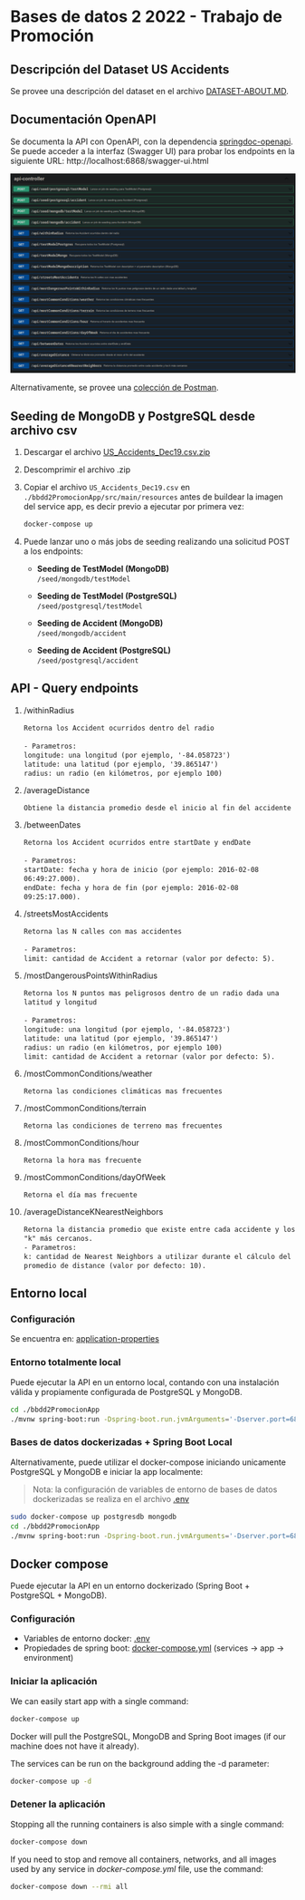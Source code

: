 # Bases de datos 2 2022 - Trabajo de Promoción

## Descripción del Dataset US Accidents

Se provee una descripción del dataset en el archivo [DATASET-ABOUT.MD](DATASET-ABOUT.MD).

## Documentación OpenAPI

Se documenta la API con OpenAPI, con la dependencia [springdoc-openapi](https://github.com/springdoc/springdoc-openapi).  
Se puede acceder a la interfaz (Swagger UI) para probar los endpoints en la siguiente URL: http://localhost:6868/swagger-ui.html

![Swagger UI](openapi-swagger.png)

Alternativamente, se provee una [colección de Postman](bd2-promocion.postman_collection.json).

## Seeding de MongoDB y PostgreSQL desde archivo csv

1. Descargar el archivo [US_Accidents_Dec19.csv.zip](https://www.dropbox.com/sh/g4fo1woljc6j2kw/AACFN-puWJEGv6OxVuNphWGQa/199387_896000_compressed_US_Accidents_Dec19.csv.zip?file_subpath=%2FUS_Accidents_Dec19.csv)
2. Descomprimir el archivo .zip
3. Copiar el archivo `US_Accidents_Dec19.csv` en `./bbdd2PromocionApp/src/main/resources` antes de buildear la imagen del service app, es decir previo a ejecutar por primera vez:

    ```bash
    docker-compose up
    ```

4. Puede lanzar uno o más jobs de seeding realizando una solicitud POST a los endpoints:

    - **Seeding de TestModel (MongoDB)**  
      `/seed/mongodb/testModel`

    - **Seeding de TestModel (PostgreSQL)**  
      `/seed/postgresql/testModel`

    - **Seeding de Accident (MongoDB)**  
      `/seed/mongodb/accident`

    - **Seeding de Accident (PostgreSQL)**  
      `/seed/postgresql/accident`

## API - Query endpoints

1. /withinRadius

    ```
    Retorna los Accident ocurridos dentro del radio

    - Parametros:
    longitude: una longitud (por ejemplo, '-84.058723')
    latitude: una latitud (por ejemplo, '39.865147')
    radius: un radio (en kilómetros, por ejemplo 100)
    ```

2. /averageDistance

    ```
    Obtiene la distancia promedio desde el inicio al fin del accidente
    ```

3. /betweenDates

    ```
    Retorna los Accident ocurridos entre startDate y endDate

    - Parametros:
    startDate: fecha y hora de inicio (por ejemplo: 2016-02-08 06:49:27.000).
    endDate: fecha y hora de fin (por ejemplo: 2016-02-08 09:25:17.000).
    ```

4. /streetsMostAccidents

    ```
    Retorna las N calles con mas accidentes

    - Parametros:
    limit: cantidad de Accident a retornar (valor por defecto: 5).
    ```

5. /mostDangerousPointsWithinRadius

    ```
    Retorna los N puntos mas peligrosos dentro de un radio dada una latitud y longitud

    - Parametros:
    longitude: una longitud (por ejemplo, '-84.058723')
    latitude: una latitud (por ejemplo, '39.865147')
    radius: un radio (en kilómetros, por ejemplo 100)
    limit: cantidad de Accident a retornar (valor por defecto: 5).
    ```

6. /mostCommonConditions/weather

    ```
    Retorna las condiciones climáticas mas frecuentes
    ```

7. /mostCommonConditions/terrain

    ```
    Retorna las condiciones de terreno mas frecuentes
    ```

8. /mostCommonConditions/hour

    ```
    Retorna la hora mas frecuente
    ```

9. /mostCommonConditions/dayOfWeek

    ```
    Retorna el día mas frecuente
    ```

10. /averageDistanceKNearestNeighbors

    ```
    Retorna la distancia promedio que existe entre cada accidente y los "k" más cercanos.
    - Parametros:
    k: cantidad de Nearest Neighbors a utilizar durante el cálculo del promedio de distance (valor por defecto: 10).
    ```

## Entorno local

### Configuración
Se encuentra en: [application-properties](./bbdd2PromocionApp/src/main/resources/application.properties)

### Entorno totalmente local
Puede ejecutar la API en un entorno local, contando con una instalación válida y propiamente configurada de PostgreSQL y MongoDB.

```bash
cd ./bbdd2PromocionApp
./mvnw spring-boot:run -Dspring-boot.run.jvmArguments='-Dserver.port=6868'
```

### Bases de datos dockerizadas + Spring Boot Local
Alternativamente, puede utilizar el docker-compose iniciando unicamente PostgreSQL y MongoDB e iniciar la app localmente:

> Nota: la configuración de variables de entorno de bases de datos dockerizadas se realiza en el archivo [.env](.env)

```bash
sudo docker-compose up postgresdb mongodb
cd ./bbdd2PromocionApp
./mvnw spring-boot:run -Dspring-boot.run.jvmArguments='-Dserver.port=6868'
```

## Docker compose

Puede ejecutar la API en un entorno dockerizado (Spring Boot + PostgreSQL + MongoDB).

### Configuración

- Variables de entorno docker: [.env](.env)
- Propiedades de spring boot: [docker-compose.yml](docker-compose.yml) (services -> app -> environment)

### Iniciar la aplicación

We can easily start app with a single command:

```bash
docker-compose up
```

Docker will pull the PostgreSQL, MongoDB and Spring Boot images (if our machine does not have it already).

The services can be run on the background adding the -d parameter:

```bash
docker-compose up -d
```

### Detener la aplicación

Stopping all the running containers is also simple with a single command:

```bash
docker-compose down
```

If you need to stop and remove all containers, networks, and all images used by any service in <em>docker-compose.yml</em> file, use the command:

```bash
docker-compose down --rmi all
```
